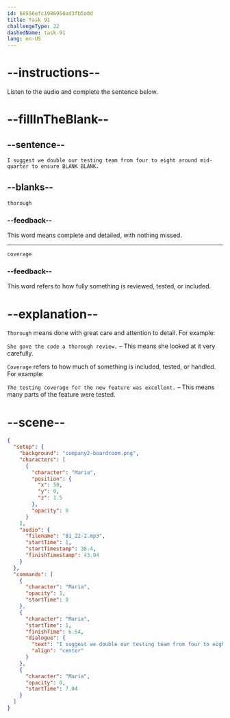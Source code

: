```yaml
---
id: 68556efc1986950ad3fb5a0d
title: Task 91
challengeType: 22
dashedName: task-91
lang: en-US
---
```


<!-- (Audio) Maria: I suggest we double our testing team from four to eight around mid-quarter to ensure thorough coverage. -->

# --instructions--

Listen to the audio and complete the sentence below.

# --fillInTheBlank--

## --sentence--

`I suggest we double our testing team from four to eight around mid-quarter to ensure BLANK BLANK.`

## --blanks--

`thorough`

### --feedback--

This word means complete and detailed, with nothing missed.

---

`coverage`

### --feedback--

This word refers to how fully something is reviewed, tested, or included.

# --explanation--

`Thorough` means done with great care and attention to detail. For example:

`She gave the code a thorough review.` – This means she looked at it very carefully.

`Coverage` refers to how much of something is included, tested, or handled. For example:

`The testing coverage for the new feature was excellent.` – This means many parts of the feature were tested.

# --scene--

```json
{
  "setup": {
    "background": "company2-boardroom.png",
    "characters": [
      {
        "character": "Maria",
        "position": {
          "x": 50,
          "y": 0,
          "z": 1.5
        },
        "opacity": 0
      }
    ],
    "audio": {
      "filename": "B1_22-2.mp3",
      "startTime": 1,
      "startTimestamp": 38.4,
      "finishTimestamp": 43.94
    }
  },
  "commands": [
    {
      "character": "Maria",
      "opacity": 1,
      "startTime": 0
    },
    {
      "character": "Maria",
      "startTime": 1,
      "finishTime": 6.54,
      "dialogue": {
        "text": "I suggest we double our testing team from four to eight around mid-quarter to ensure thorough coverage.",
        "align": "center"
      }
    },
    {
      "character": "Maria",
      "opacity": 0,
      "startTime": 7.04
    }
  ]
}
```
